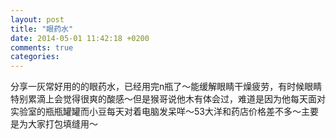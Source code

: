 ```yaml
---
layout: post
title: "眼药水"
date: 2014-05-01 11:42:18 +0200
comments: true
categories: 
---
```


分享一灰常好用的的眼药水，已经用完n瓶了～能缓解眼睛干燥疲劳，有时候眼睛特别累滴上会觉得很爽的酸感～但是猴哥说他木有体会过，难道是因为他每天面对实验室的瓶瓶罐罐而小豆每天对着电脑发呆咩～53大洋和药店价格差不多～主要是为大家打包填缝用～ 